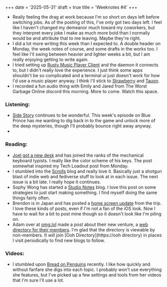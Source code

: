 +++
date = '2025-05-31'
draft = true
title = 'Weeknotes #4'
+++

* Really feeling the drag at work because I'm so short on days left before switching jobs. As of the posting of this, I've only got two days left. I feel like I haven't changed my demeanor much toward my coworkers, but they interpret every joke I make as much more bold than I normally would be and attribute that to me leaving. Maybe they're right.
* I did a lot more writing this week than I expected to. A double header on Monday, the week notes of course, and some drafts in the works too. I feel like I'll swing between heavier and lighter weeks a bit, but I am really enjoying getting to write again.
* I tried setting up [Rusty Music Player Client](https://mierak.github.io/rmpc/) and the daemon it connects to, but I didn't really love the experience. I just think some apps shouldn't be so complicated and a terminal ui just doesn't work for how I'd use a music player anyway. I think I'll stick to [Strawberry](https://www.strawberrymusicplayer.org/) and [Tauon](https://tauonmusicbox.rocks/).
* I recorded a fun audio thing with Emily and Jared from The Worst Garbage Online discord this morning. More to come. Watch this space.

### Listening:

* [Side Story](https://traffic.libsyn.com/secure/fa87551f-de56-4971-a0d1-a3c6eabc913f/side-story-05.mp3?dest-id=4970820) continues to be wonderful. This week's episode on Blue Prince has me wanting to dig back in to the game and unlock more of the deep mysteries, though I'll probably bounce right away anyway.
* 

### Reading:

* [Joel got a new desk](https://joelchrono.xyz/blog/new-desk-and-keyboard/) and has joined the ranks of the mechanical keyboard typists. I really like the color scheme of his keys. The post somewhat inspired my Tech Loadout post from Monday.
* I stumbled into the [Scrolls](https://shellsharks.com/scrolls/scroll/2025-05-16) blog and really love it. Basically just a shotgun blast of indie web and fediverse stuff to look at in each issue. The next issue is a bit late. I really hope it continues.
* Sophy Wong has started a [Studio Notes](https://sophywong.com/studionotes/2025/5/13/just-start) blog. I love this post on some strategies to just start making something. I find myself doing the same things fairly often.
* Brendon is in Japan and has posted a [home screen update](https://wavelengths.online/posts/the-home-screen-in-japan-may-2025) from the trip. I love these kinds of posts, even if I'm not a fan of the iOS look.  Now I have to wait for a bit to post mine though so it doesn't look like I'm piling on.
* Adam over at [omg.lol](https://omg.lol) made a post about their new venture, a [web directory for their members](https://notes.neatnik.net/2025/05/seizing-the-means-of-discovery). I'm glad that the directory is viewable by non-members. It will join [Ooh Directory](https://ooh directory) in places I visit periodically to find new blogs to follow.

### Videos:

* I stumbled upon [Bread on Penguins](https://www.youtube.com/@BreadOnPenguins) recently. I like how quickly and without fanfare she digs into each topic. I probably won't use everything she features, but I've picked up a few settings and tools from her videos that I'm sure I'll use a lot.
